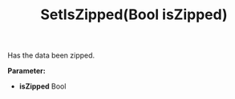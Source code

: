 ﻿---
uid: crmscript_ref_NSBlobEntity_SetIsZipped
title: SetIsZipped(Bool isZipped)
intellisense: NSBlobEntity.SetIsZipped
keywords: NSBlobEntity, GetIsZipped
so.topic: reference
---

Has the data been zipped.

**Parameter:** 
 - **isZipped** Bool

